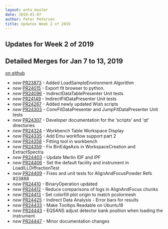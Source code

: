 ```yaml
---
layout: onto_master
date: 2019-01-07
author: Peter Peterson
title: Updates Week 2 of 2019
---
```

Updates for Week 2 of 2019
--------------------------

Detailed Merges for Jan 7 to 13, 2019
-------------------------------------
[on github](https://github.com/mantidproject/mantid/pulls?q=is%3Apr+merged%3A2019-01-08..2019-01-13)

* *new* [PR23873](https://github.com/mantidproject/mantid/pull/23873) - Added LoadSampleEnvironment Algorithm
* *new* [PR24015](https://github.com/mantidproject/mantid/pull/24015) - Export fit browser to python.
* *new* [PR24096](https://github.com/mantidproject/mantid/pull/24096) - IndirectDataTablePresenter Unit tests
* *new* [PR24149](https://github.com/mantidproject/mantid/pull/24149) - IndirectFitDataPresenter Unit tests
* *new* [PR24267](https://github.com/mantidproject/mantid/pull/24267) - Added newly updated Wish scripts
* *new* [PR24303](https://github.com/mantidproject/mantid/pull/24303) - ConvFitDataPresenter and JumpFitDataPresenter Unit tests
* *new* [PR24307](https://github.com/mantidproject/mantid/pull/24307) - Developer documentation for the 'scripts' and 'qt' directories
* *new* [PR24324](https://github.com/mantidproject/mantid/pull/24324) - Workbench Table Workspace Display
* *new* [PR24335](https://github.com/mantidproject/mantid/pull/24335) - Add Emu workflow support part 2
* *new* [PR24358](https://github.com/mantidproject/mantid/pull/24358) - Fitting tool in workbench
* *new* [PR24359](https://github.com/mantidproject/mantid/pull/24359) - Fix BinEdgeAxis in WorkspaceCreation and ExtractSpectra
* *new* [PR24403](https://github.com/mantidproject/mantid/pull/24403) - Update Merlin IDF and IPF
* *new* [PR24406](https://github.com/mantidproject/mantid/pull/24406) - Set the default facility and instrument in LoadILLDiffractionTest
* *new* [PR24409](https://github.com/mantidproject/mantid/pull/24409) - Fixes and unit tests for AlignAndFocusPowder Refs #23888
* *new* [PR24410](https://github.com/mantidproject/mantid/pull/24410) - BinaryOperation updated
* *new* [PR24412](https://github.com/mantidproject/mantid/pull/24412) - Reduce comparisons of logs in AlignAndFocus chunks
* *new* [PR24413](https://github.com/mantidproject/mantid/pull/24413) - Set colorfill plot origin to match pcolormesh
* *new* [PR24425](https://github.com/mantidproject/mantid/pull/24425) - Indirect Data Analysis - Error bars for results
* *new* [PR24433](https://github.com/mantidproject/mantid/pull/24433) - Make Tooltips Readable on Ubuntu18
* *new* [PR24443](https://github.com/mantidproject/mantid/pull/24443) - EQSANS adjust detector bank position when loading the instrument
* *new* [PR24447](https://github.com/mantidproject/mantid/pull/24447) - Minor documentation changes
